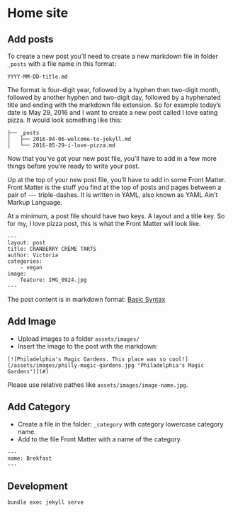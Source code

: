 # Home site
## Add posts
To create a new post you’ll need to create a new markdown file in folder `_posts` with a file name in this format:
```
YYYY-MM-DD-title.md
```
The format is four-digit year, followed by a hyphen then two-digit month, followed by another hyphen and two-digit day, followed by a hyphenated title and ending with the markdown file extension.
So for example today’s date is May 29, 2016 and I want to create a new post called I love eating pizza. It would look something like this:

```
├── _posts
│   ├── 2016-04-06-welcome-to-jekyll.md
│   └── 2016-05-29-i-love-pizza.md
```
Now that you’ve got your new post file, you’ll have to add in a few more things before you’re ready to write your post.

Up at the top of your new post file, you’ll have to add in some Front Matter. Front Matter is the stuff you find at the top of posts and pages between a pair of --- triple-dashes. It is written in YAML, also known as YAML Ain’t Markup Language.

At a minimum, a post file should have two keys. A layout and a title key. So for my, I love pizza post, this is what the Front Matter will look like.
```
---
layout: post
title: CRANBERRY CRÈME TARTS
author: Victoria
categories:
    - vegan
image:
    feature: IMG_0924.jpg
---
```
The post content is in markdown format:
[Basic Syntax](https://www.markdownguide.org/basic-syntax)

## Add Image
- Upload images to a folder `assets/images/`
- Insert the image to the post with the markdown:
```
[![Philadelphia's Magic Gardens. This place was so cool!](/assets/images/philly-magic-gardens.jpg "Philadelphia's Magic Gardens")](#)
```
Please use relative pathes like `assets/images/image-name.jpg`.
## Add Category
- Create a file in the folder: `_category` with category lowercase category name.
- Add to the file Front Matter with a name of the category.
```
---
name: Brekfast
---
```
## Development
```
bundle exec jekyll serve
```
